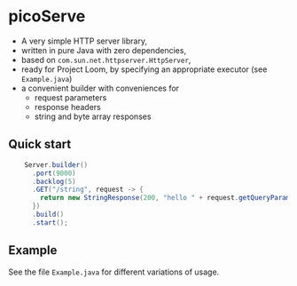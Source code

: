 # picoServe

* A very simple HTTP server library,
* written in pure Java with zero dependencies,
* based on `com.sun.net.httpserver.HttpServer`,
* ready for Project Loom, by specifying an appropriate executor (see `Example.java`)
* a convenient builder with conveniences for
  * request parameters
  * response headers
  * string and byte array responses

## Quick start

```java
    Server.builder()
      .port(9000)
      .backlog(5)
      .GET("/string", request -> {
        return new StringResponse(200, "hello " + request.getQueryParams());
      })
      .build()
      .start();
```

## Example

See the file `Example.java` for different variations of usage.
